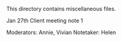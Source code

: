 This directory contains miscellaneous files.

Jan 27th Client meeting note 1 

Moderators: Annie, Vivian
Notetaker: Helen